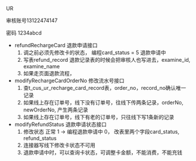 UR

审核账号13122474147

密码 1234abcd







- refundRechargeCard 退款申请接口
  1. 调之前必须先修改卡的状态， 编程card_status = 5 退款申请中
  2. 写表refund_record 退款记录表的时候会把审核人也写进去，examine_id, examine_name
  3. 如果走页面退款流程，
- modifyRechargeCardOrderNo 修改流水号接口
  1. 查t_cus_ur_recharge_card_record表，order_no，record_no确认唯一记录
  2. 如果线上存在订单号，线下没有订单号，往线下传两条记录，orderNo, newOrderNo, 产生两条记录
  3. 如果线上存在订单号，线下有老的订单号，只往线下写1条新的记录
- modifyRefundStatus 退款申请状态接口
  1. 修改状态 正常 1 -> 编程退款申请中 0， 改表里两个字段card_status, refund_status
  2. 连接器写线下修改卡状态不可用
  3. 退款申请中时，可以查询卡状态，可调整卡金额，不能消费，不能充钱

